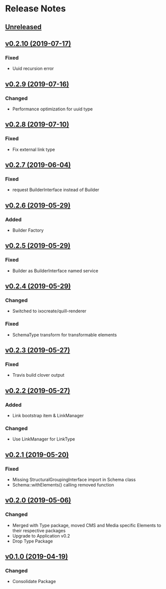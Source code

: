 # Release Notes

## [Unreleased](https://github.com/ixocreate/schema-package/compare/0.2.10...develop)

## [v0.2.10 (2019-07-17)](https://github.com/ixocreate/schema-package/compare/0.2.9...0.2.10)
### Fixed
- Uuid recursion error

## [v0.2.9 (2019-07-16)](https://github.com/ixocreate/schema-package/compare/0.2.8...0.2.9)
### Changed
- Performance optimization for uuid type 

## [v0.2.8 (2019-07-10)](https://github.com/ixocreate/schema-package/compare/0.2.7...0.2.8)
### Fixed
- Fix external link type

## [v0.2.7 (2019-06-04)](https://github.com/ixocreate/schema-package/compare/0.2.6...0.2.7)
### Fixed
- request BuilderInterface instead of Builder

## [v0.2.6 (2019-05-29)](https://github.com/ixocreate/schema-package/compare/0.2.5...0.2.6)
### Added
- Builder Factory

## [v0.2.5 (2019-05-29)](https://github.com/ixocreate/schema-package/compare/0.2.4...0.2.5)
### Fixed
- Builder as BuilderInterface named service 

## [v0.2.4 (2019-05-29)](https://github.com/ixocreate/schema-package/compare/0.2.3...0.2.4)
### Changed
- Switched to ixocreate/quill-renderer
### Fixed
- SchemaType transform for transformable elements

## [v0.2.3 (2019-05-27)](https://github.com/ixocreate/schema-package/compare/0.2.2...0.2.3)
### Fixed
- Travis build clover output

## [v0.2.2 (2019-05-27)](https://github.com/ixocreate/schema-package/compare/0.2.1...0.2.2)
### Added
- Link bootstrap item & LinkManager 
### Changed
- Use LinkManager for LinkType

## [v0.2.1 (2019-05-20)](https://github.com/ixocreate/schema-package/compare/0.2.0...0.2.1)
### Fixed
- Missing StructuralGroupingInterface import in Schema class
- Schema::withElements() calling removed function

## [v0.2.0 (2019-05-06)](https://github.com/ixocreate/schema-package/compare/0.1.0...0.2.0)
### Changed
- Merged with Type package, moved CMS and Media specific Elements to their respective packages
- Upgrade to Application v0.2
- Drop Type Package

## [v0.1.0 (2019-04-19)](https://github.com/ixocreate/schema-package/compare/master...0.1.0)
### Changed
- Consolidate Package
